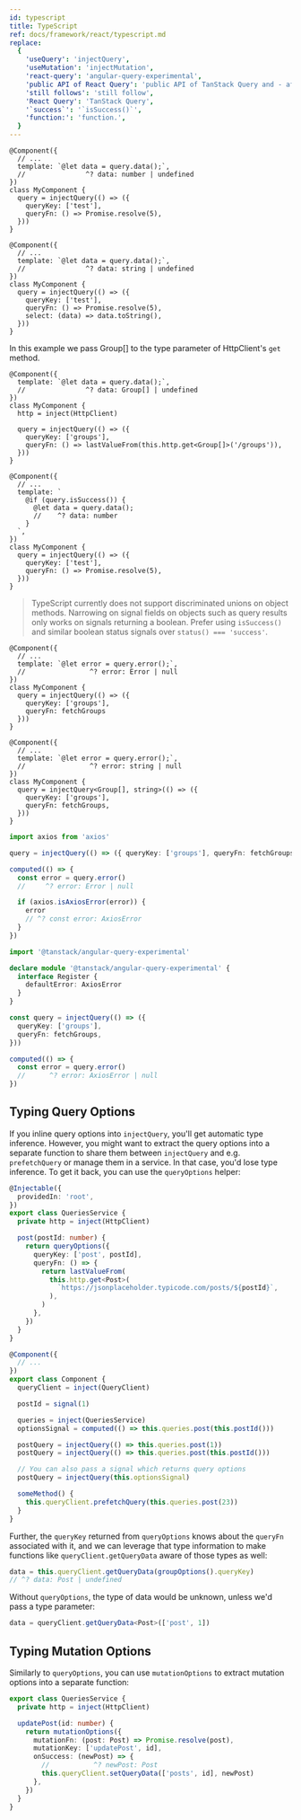 ```yaml
---
id: typescript
title: TypeScript
ref: docs/framework/react/typescript.md
replace:
  {
    'useQuery': 'injectQuery',
    'useMutation': 'injectMutation',
    'react-query': 'angular-query-experimental',
    'public API of React Query': 'public API of TanStack Query and - after the experimental phase, the angular-query package',
    'still follows': 'still follow',
    'React Query': 'TanStack Query',
    '`success`': '`isSuccess()`',
    'function:': 'function.',
  }
---
```


[//]: # 'TypeInference1'

```angular-ts
@Component({
  // ...
  template: `@let data = query.data();`,
  //               ^? data: number | undefined
})
class MyComponent {
  query = injectQuery(() => ({
    queryKey: ['test'],
    queryFn: () => Promise.resolve(5),
  }))
}
```

[//]: # 'TypeInference1'
[//]: # 'TypeInference2'

```angular-ts
@Component({
  // ...
  template: `@let data = query.data();`,
  //               ^? data: string | undefined
})
class MyComponent {
  query = injectQuery(() => ({
    queryKey: ['test'],
    queryFn: () => Promise.resolve(5),
    select: (data) => data.toString(),
  }))
}
```

[//]: # 'TypeInference2'
[//]: # 'TypeInference3'

In this example we pass Group[] to the type parameter of HttpClient's `get` method.

```angular-ts
@Component({
  template: `@let data = query.data();`,
  //               ^? data: Group[] | undefined
})
class MyComponent {
  http = inject(HttpClient)

  query = injectQuery(() => ({
    queryKey: ['groups'],
    queryFn: () => lastValueFrom(this.http.get<Group[]>('/groups')),
  }))
}
```

[//]: # 'TypeInference3'
[//]: # 'TypeNarrowing'

```angular-ts
@Component({
  // ...
  template: `
    @if (query.isSuccess()) {
      @let data = query.data();
      //    ^? data: number
    }
  `,
})
class MyComponent {
  query = injectQuery(() => ({
    queryKey: ['test'],
    queryFn: () => Promise.resolve(5),
  }))
}
```

> TypeScript currently does not support discriminated unions on object methods. Narrowing on signal fields on objects such as query results only works on signals returning a boolean. Prefer using `isSuccess()` and similar boolean status signals over `status() === 'success'`.

[//]: # 'TypeNarrowing'
[//]: # 'TypingError'

```angular-ts
@Component({
  // ...
  template: `@let error = query.error();`,
  //                ^? error: Error | null
})
class MyComponent {
  query = injectQuery(() => ({
    queryKey: ['groups'],
    queryFn: fetchGroups
  }))
}
```

[//]: # 'TypingError'
[//]: # 'TypingError2'

```angular-ts
@Component({
  // ...
  template: `@let error = query.error();`,
  //                ^? error: string | null
})
class MyComponent {
  query = injectQuery<Group[], string>(() => ({
    queryKey: ['groups'],
    queryFn: fetchGroups,
  }))
}
```

[//]: # 'TypingError2'
[//]: # 'TypingError3'

```ts
import axios from 'axios'

query = injectQuery(() => ({ queryKey: ['groups'], queryFn: fetchGroups }))

computed(() => {
  const error = query.error()
  //     ^? error: Error | null

  if (axios.isAxiosError(error)) {
    error
    // ^? const error: AxiosError
  }
})
```

[//]: # 'TypingError3'
[//]: # 'RegisterErrorType'

```ts
import '@tanstack/angular-query-experimental'

declare module '@tanstack/angular-query-experimental' {
  interface Register {
    defaultError: AxiosError
  }
}

const query = injectQuery(() => ({
  queryKey: ['groups'],
  queryFn: fetchGroups,
}))

computed(() => {
  const error = query.error()
  //      ^? error: AxiosError | null
})
```

[//]: # 'RegisterErrorType'
[//]: # 'TypingQueryOptions'

## Typing Query Options

If you inline query options into `injectQuery`, you'll get automatic type inference. However, you might want to extract the query options into a separate function to share them between `injectQuery` and e.g. `prefetchQuery` or manage them in a service. In that case, you'd lose type inference. To get it back, you can use the `queryOptions` helper:

```ts
@Injectable({
  providedIn: 'root',
})
export class QueriesService {
  private http = inject(HttpClient)

  post(postId: number) {
    return queryOptions({
      queryKey: ['post', postId],
      queryFn: () => {
        return lastValueFrom(
          this.http.get<Post>(
            `https://jsonplaceholder.typicode.com/posts/${postId}`,
          ),
        )
      },
    })
  }
}

@Component({
  // ...
})
export class Component {
  queryClient = inject(QueryClient)

  postId = signal(1)

  queries = inject(QueriesService)
  optionsSignal = computed(() => this.queries.post(this.postId()))

  postQuery = injectQuery(() => this.queries.post(1))
  postQuery = injectQuery(() => this.queries.post(this.postId()))

  // You can also pass a signal which returns query options
  postQuery = injectQuery(this.optionsSignal)

  someMethod() {
    this.queryClient.prefetchQuery(this.queries.post(23))
  }
}
```

Further, the `queryKey` returned from `queryOptions` knows about the `queryFn` associated with it, and we can leverage that type information to make functions like `queryClient.getQueryData` aware of those types as well:

```ts
data = this.queryClient.getQueryData(groupOptions().queryKey)
// ^? data: Post | undefined
```

Without `queryOptions`, the type of data would be unknown, unless we'd pass a type parameter:

```ts
data = queryClient.getQueryData<Post>(['post', 1])
```

## Typing Mutation Options

Similarly to `queryOptions`, you can use `mutationOptions` to extract mutation options into a separate function:

```ts
export class QueriesService {
  private http = inject(HttpClient)

  updatePost(id: number) {
    return mutationOptions({
      mutationFn: (post: Post) => Promise.resolve(post),
      mutationKey: ['updatePost', id],
      onSuccess: (newPost) => {
        //           ^? newPost: Post
        this.queryClient.setQueryData(['posts', id], newPost)
      },
    })
  }
}
```

[//]: # 'TypingQueryOptions'
[//]: # 'Materials'
[//]: # 'Materials'
